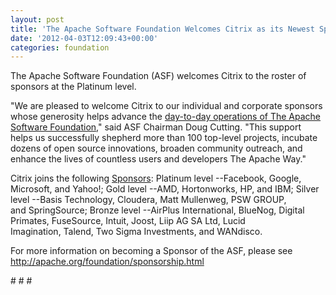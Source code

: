 ```yaml
---
layout: post
title: 'The Apache Software Foundation Welcomes Citrix as its Newest Sponsor '
date: '2012-04-03T12:09:43+00:00'
categories: foundation
---
```

<div> 
    <p>The Apache Software Foundation (ASF) welcomes Citrix to the roster of sponsors at the Platinum level.</p> 
    <p>&quot;We are pleased to welcome Citrix to our individual and corporate sponsors whose generosity helps advance the <a href="http://apache.org/foundation/">day-to-day operations of The Apache Software Foundation</a>,&quot; said ASF Chairman Doug Cutting. &quot;This support helps us successfully shepherd more than 100 top-level projects, incubate dozens of open source innovations, broaden community outreach, and enhance the lives of countless users and developers The Apache Way.&quot;</p> 
  </div> 
  <div> 
    <p>Citrix joins the following <a href="http://apache.org/foundation/thanks">Sponsors</a>:&nbsp;Platinum level --Facebook, Google, Microsoft, and&nbsp;Yahoo!;&nbsp;Gold level --AMD, Hortonworks,&nbsp;HP, and IBM; Silver level --Basis Technology,&nbsp;Cloudera,&nbsp;Matt Mullenweg,&nbsp;PSW GROUP, and&nbsp;SpringSource; Bronze level --AirPlus International,&nbsp;BlueNog,&nbsp;Digital Primates,&nbsp;FuseSource,&nbsp;Intuit,&nbsp;Joost,&nbsp;Liip AG SA Ltd,&nbsp;Lucid Imagination,&nbsp;Talend,&nbsp;Two Sigma Investments,&nbsp;and WANdisco.</p> 
  </div> 
  <div> 
    <p>For more information on becoming a Sponsor of the ASF, please see <a href="http://apache.org/foundation/sponsorship.html">http://apache.org/foundation/sponsorship.html</a></p> 
    <p># # #&nbsp;</p> 
  </div>
